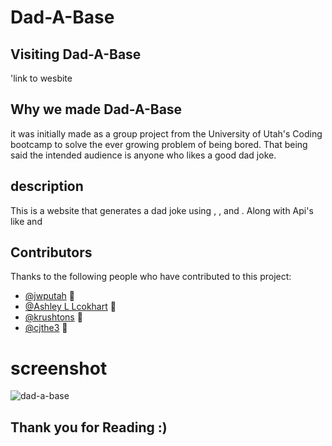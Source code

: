 # Dad-A-Base

## Visiting Dad-A-Base

'link to wesbite

## Why we made Dad-A-Base

it was initially made as a group project from the University of Utah's Coding bootcamp to solve the ever growing problem of being bored. That being said the intended audience is anyone who likes a good dad joke.

## description 

This is a website that generates a dad joke using <html>, <javascript>, and <css>.
Along with Api's like<Bulma> and <Dad joke generator>

## Contributors

Thanks to the following people who have contributed to this project:

* [@jwputah](https://github.com/jwputah) 📖
* [@Ashley L Lcokhart](https://github.com/Glitterbones) 🐛
* [@krushtons](https://github.com/Krushtons) 🐛
* [@cjthe3](https://github.com/cjthe3) 🐛

# screenshot 

![dad-a-base](https://user-images.githubusercontent.com/94918280/151908190-5711a36f-d5e9-4128-85e7-bc2f38b43897.PNG)


## Thank you for Reading :)